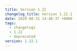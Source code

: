 ```yaml
---
title: Version 1.22
changelog_title: Version 1.22.1
date: 2020-08-31 14:48:37 +0000
tags:
  - changelogs
  - 1.22
  - deprecated
version: 1.22.1
---
```


<script src="https://gist.github.com/spinnaker-release/e457272b5aac37a5c6512b80b0c53d5f.js?file=1.22.1.md"></script>
<script src="https://gist.github.com/spinnaker-release/e457272b5aac37a5c6512b80b0c53d5f.js?file=1.22.0.md"></script>
